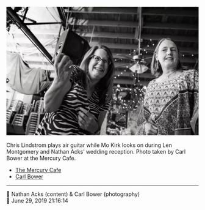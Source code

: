 ![Chris Lindstrom plays air guitar while Mo Kirk looks on](assets/1815cc8752a0ce62f16acf53b4d92c19.webp)

Chris Lindstrom plays air guitar while Mo Kirk looks on during Len Montgomery and Nathan Acks’ wedding reception. Photo taken by Carl Bower at the Mercury Cafe.

* [The Mercury Cafe](http://mercurycafe.com)
* [Carl Bower](https://carlbowerphotos.com)

- - - -

<span aria-hidden="true">👥</span> Nathan Acks (content) & Carl Bower (photography)  
<span aria-hidden="true">📅</span> June 29, 2019 21:16:14
